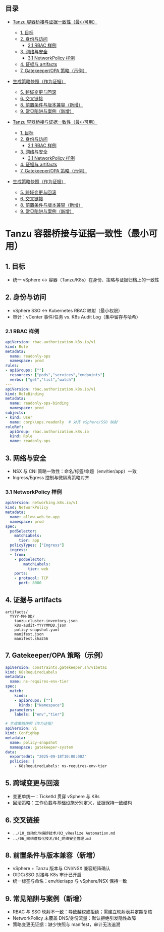 ## 目录

- [Tanzu 容器桥接与证据一致性（最小可用）](#tanzu-容器桥接与证据一致性最小可用)
  - [1. 目标](#1-目标)
  - [2. 身份与访问](#2-身份与访问)
    - [2.1 RBAC 样例](#21-rbac-样例)
  - [3. 网络与安全](#3-网络与安全)
    - [3.1 NetworkPolicy 样例](#31-networkpolicy-样例)
  - [4. 证据与 artifacts](#4-证据与-artifacts)
  - [7. Gatekeeper/OPA 策略（示例）](#7-gatekeeperopa-策略示例)
- [生成策略快照（作为证据）](#生成策略快照作为证据)
  - [5. 跨域变更与回滚](#5-跨域变更与回滚)
  - [6. 交叉链接](#6-交叉链接)
  - [8. 前置条件与版本兼容（新增）](#8-前置条件与版本兼容新增)
  - [9. 常见陷阱与案例（新增）](#9-常见陷阱与案例新增)

- [Tanzu 容器桥接与证据一致性（最小可用）](#tanzu-容器桥接与证据一致性最小可用)
  - [1. 目标](#1-目标)
  - [2. 身份与访问](#2-身份与访问)
    - [2.1 RBAC 样例](#21-rbac-样例)
  - [3. 网络与安全](#3-网络与安全)
    - [3.1 NetworkPolicy 样例](#31-networkpolicy-样例)
  - [4. 证据与 artifacts](#4-证据与-artifacts)
  - [7. Gatekeeper/OPA 策略（示例）](#7-gatekeeperopa-策略示例)
- [生成策略快照（作为证据）](#生成策略快照作为证据)
  - [5. 跨域变更与回滚](#5-跨域变更与回滚)
  - [6. 交叉链接](#6-交叉链接)
  - [8. 前置条件与版本兼容（新增）](#8-前置条件与版本兼容新增)
  - [9. 常见陷阱与案例（新增）](#9-常见陷阱与案例新增)


# Tanzu 容器桥接与证据一致性（最小可用）

## 1. 目标

- 统一 vSphere ↔ 容器（Tanzu/K8s）在身份、策略与证据归档上的一致性

## 2. 身份与访问

- vSphere SSO ↔ Kubernetes RBAC 映射（最小权限）
- 审计：vCenter 事件/任务 vs. K8s Audit Log（集中留存与哈希）

### 2.1 RBAC 样例

```yaml
apiVersion: rbac.authorization.k8s.io/v1
kind: Role
metadata:
  name: readonly-ops
  namespace: prod
rules:
- apiGroups: [""]
  resources: ["pods","services","endpoints"]
  verbs: ["get","list","watch"]
---
apiVersion: rbac.authorization.k8s.io/v1
kind: RoleBinding
metadata:
  name: readonly-ops-binding
  namespace: prod
subjects:
- kind: User
  name: corp\\ops.readonly  # 对齐 vSphere/SSO 映射
roleRef:
  apiGroup: rbac.authorization.k8s.io
  kind: Role
  name: readonly-ops
```

## 3. 网络与安全

- NSX 与 CNI 策略一致性：命名/标签/命题（env/tier/app）一致
- Ingress/Egress 控制与微隔离策略对齐

### 3.1 NetworkPolicy 样例

```yaml
apiVersion: networking.k8s.io/v1
kind: NetworkPolicy
metadata:
  name: allow-web-to-app
  namespace: prod
spec:
  podSelector:
    matchLabels:
      tier: app
  policyTypes: ["Ingress"]
  ingress:
  - from:
    - podSelector:
        matchLabels:
          tier: web
    ports:
    - protocol: TCP
      port: 8080
```

## 4. 证据与 artifacts

```text
artifacts/
  YYYY-MM-DD/
    tanzu-cluster-inventory.json
    k8s-audit-YYYYMMDD.json
    policy-snapshot.yaml
    manifest.json
    manifest.sha256
```

## 7. Gatekeeper/OPA 策略（示例）

```yaml
apiVersion: constraints.gatekeeper.sh/v1beta1
kind: K8sRequiredLabels
metadata:
  name: ns-requires-env-tier
spec:
  match:
    kinds:
    - apiGroups: [""]
      kinds: ["Namespace"]
  parameters:
    labels: ["env","tier"]
```

```yaml
# 生成策略快照（作为证据）
apiVersion: v1
kind: ConfigMap
metadata:
  name: policy-snapshot
  namespace: gatekeeper-system
data:
  exportedAt: "2025-09-18T10:00:00Z"
  policies: |
    - K8sRequiredLabels: ns-requires-env-tier
```

## 5. 跨域变更与回滚

- 变更单统一：TicketId 贯穿 vSphere 与 K8s
- 回滚策略：工作负载与基础设施分别定义，证据保持一致结构

## 6. 交叉链接

- `../10_自动化与编排技术/03_vRealize Automation.md`
- `../06_网络虚拟化技术/04_网络安全管理.md`

## 8. 前置条件与版本兼容（新增）

- vSphere + Tanzu 版本与 CNI/NSX 兼容矩阵确认
- OIDC/SSO 对接与 K8s 审计已开启
- 统一标签与命名：env/tier/app 与 vSphere/NSX 保持一致

## 9. 常见陷阱与案例（新增）

- RBAC 与 SSO 映射不一致：导致越权或拒绝；需建立映射表并定期复核
- NetworkPolicy 未覆盖 DNS/身份流量：默认拒绝引发隐性故障
- 策略变更无证据：缺少快照与 manifest，审计无法追溯
